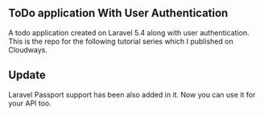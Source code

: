 ## ToDo application With User Authentication

A todo application created on Laravel 5.4 along with user authentication. This is the repo for the following tutorial series which I published on Cloudways.

## Update

Laravel Passport support has been also added in it. Now you can use it for your API too.
